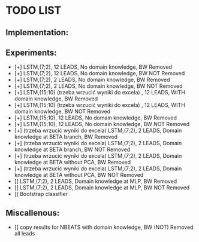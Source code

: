 # TODO LIST

## Implementation:



## Experiments:
- [+] LSTM,(7;2),  12 LEADS, No domain knowledge, BW Removed 
- [+] LSTM,(7;2),  12 LEADS, No domain knowledge, BW NOT Removed 
- [+] LSTM,(7;2),  2 LEADS, No domain knowledge, BW Removed 
- [+] LSTM,(7;2),  2 LEADS, No domain knowledge, BW NOT Removed 
- [+] LSTM,(15;10) (trzeba wrzucić wyniki do excela) ,  12 LEADS, WITH domain knowledge, BW Removed 
- [+] LSTM,(15;10) (trzeba wrzucić wyniki do excela) ,  12 LEADS, WITH domain knowledge, BW NOT Removed 
- [+] LSTM,(15;10),  12 LEADS, No domain knowledge, BW Removed 
- [+] LSTM,(15;10),  12 LEADS, No domain knowledge, BW NOT Removed 
- [+] (trzeba wrzucić wyniki do excela) LSTM,(7;2),  2 LEADS, Domain knowledge at BETA branch, BW Removed
- [+] (trzeba wrzucić wyniki do excela) LSTM,(7;2),  2 LEADS, Domain knowledge at BETA branch, BW NOT Removed
- [+] (trzeba wrzucić wyniki do excela) LSTM,(7;2),  2 LEADS, Domain knowledge at BETA without PCA, BW Removed 
- [+] (trzeba wrzucić wyniki do excela) LSTM,(7;2),  2 LEADS, Domain knowledge at BETA without PCA, BW NOT Removed 
- [] LSTM,(7;2),  2 LEADS, Domain knowledge at MLP, BW Removed 
- [] LSTM,(7;2),  2 LEADS, Domain knowledge at MLP, BW NOT Removed 
- [] Bootstrap classifier

## Miscallenous:
- [] copy results for NBEATS with domain knowledge, BW (NOT) Removed all leads

